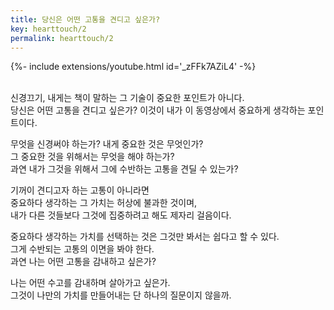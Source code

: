 ```yaml
---
title: 당신은 어떤 고통을 견디고 싶은가?
key: hearttouch/2
permalink: hearttouch/2
---
```


<div>{%- include extensions/youtube.html id='_zFFk7AZiL4' -%}</div>

<br/>

신경끄기, 내게는 책이 말하는 그 기술이 중요한 포인트가 아니다.<br/>
당신은 어떤 고통을 견디고 싶은가? 이것이 내가 이 동영상에서 중요하게 생각하는 포인트이다.<br/>

무엇을 신경써야 하는가? 내게 중요한 것은 무엇인가?<br/>
그 중요한 것을 위해서는 무엇을 해야 하는가?<br/>
과연 내가 그것을 위해서 그에 수반하는 고통을 견딜 수 있는가?<br/>

기꺼이 견디고자 하는 고통이 아니라면<br/>
중요하다 생각하는 그 가치는 허상에 불과한 것이며,<br/>
내가 다른 것들보다 그것에 집중하려고 해도 제자리 걸음이다.<br/>

중요하다 생각하는 가치를 선택하는 것은 그것만 봐서는 쉽다고 할 수 있다.<br/>
그게 수반되는 고통의 이면을 봐야 한다.<br/>
과연 나는 어떤 고통을 감내하고 싶은가?<br/>

나는 어떤 수고를 감내하며 살아가고 싶은가.<br/>
그것이 나만의 가치를 만들어내는 단 하나의 질문이지 않을까.<br/>
